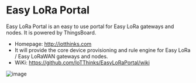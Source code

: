 # Easy LoRa Portal
Easy LoRa Portal is an easy to use portal for Easy LoRa gateways and nodes. It is powered by ThingsBoard.
* Homepage: http://iotthinks.com
* It will provide the core device provisioning and rule engine for Easy LoRa / Easy LoRaWAN gateways and nodes.
* WiKi: https://github.com/IoTThinks/EasyLoRaPortal/wiki

![image](https://user-images.githubusercontent.com/29994971/68069247-52eea400-fd90-11e9-8ae5-d2064b8bfdf0.png)

